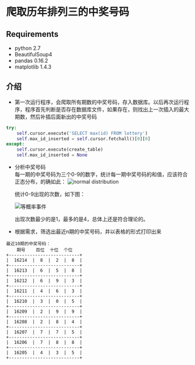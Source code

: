 # 爬取历年排列三的中奖号码 #

## Requirements ##
* python 2.7
* BeautifulSoup4
* pandas 0.16.2
* matplotlib 1.4.3

## 介绍 ##
* 第一次运行程序，会爬取所有期数的中奖号码，存入数据库。以后再次运行程序，程序首先判断是否存在数据库文件，如果存在，则找出上一次插入的最大期数，然后补插后面新出的中奖号码
```python
try:
    self.cursor.execute('SELECT max(id) FROM lottery')
    self.max_id_inserted = self.cursor.fetchall()[0][0]
except:
    self.cursor.execute(create_table)
    self.max_id_inserted = None
```

* 分析中奖号码  
  每一期的中奖号码为三个0-9的数字，统计每一期中奖号码的和值，应该符合正态分布，的确如此：
![normal distribution](http://i.imgur.com/wrZgWqx.jpg "正态分布")

  统计0-9出现的次数，如下图：

  ![等概率事件](http://i.imgur.com/0nqP72C.jpg)

  出现次数最少的是1，最多的是4，总体上还是符合理论的。
* 根据需求，筛选出最近n期的中奖号码，并以表格的形式打印出来
```	
最近10期的中奖号码：
    期号    百位  十位  个位 
+---------------------------+
|  16214  |  8  |  2  |  8  |
+---------------------------+
|  16213  |  6  |  5  |  8  |
+---------------------------+
|  16212  |  6  |  9  |  3  |
+---------------------------+
|  16211  |  4  |  6  |  3  |
+---------------------------+
|  16210  |  3  |  0  |  5  |
+---------------------------+
|  16209  |  2  |  9  |  9  |
+---------------------------+
|  16208  |  2  |  8  |  4  |
+---------------------------+
|  16207  |  7  |  7  |  5  |
+---------------------------+
|  16206  |  7  |  8  |  8  |
+---------------------------+
|  16205  |  4  |  3  |  5  |
+---------------------------+
```